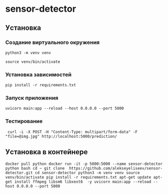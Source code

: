 # sensor-detector

## Уcтановка 
### Создание виртуального окружения
`python3 -m venv venv`

`source venv/bin/activate`

### Установка зависимостей
`pip install -r requirements.txt`

### Запуск приложения
`uvicorn main:app --reload --host 0.0.0.0 --port 5000`

### Тестирование
` curl -i -X POST -H "Content-Type: multipart/form-data" -F "file=@img.jpg" http://localhost:5000/prediction/`

## Уcтановка в контейнере
`docker pull python
docker run -it -p 5000:5000 --name sensor-detector python bash
cd ~
git clone  https://github.com/alekseyeliseev/sensor-detector.git
cd sensor-detector
python3 -m venv venv
source venv/bin/activate
pip install -r requirements.txt
apt-get update
apt-get install ffmpeg libsm6 libxext6  -y
uvicorn main:app --reload --host 0.0.0.0 --port 5000`

